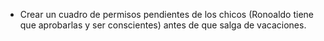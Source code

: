 - Crear un cuadro de permisos pendientes de los chicos (Ronoaldo tiene que aprobarlas y ser conscientes) antes de que salga de vacaciones.
